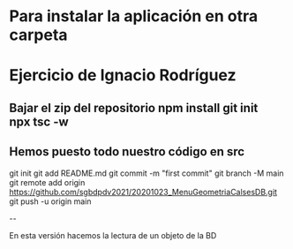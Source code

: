 # Para instalar la aplicación en otra carpeta
# Ejercicio de Ignacio Rodríguez
Bajar el zip del repositorio
npm install 
git init  
npx tsc -w  
--
Hemos puesto todo nuestro código en src
--

git init
git add README.md
git commit -m "first commit"
git branch -M main
git remote add origin https://github.com/sgbdpdv2021/20201023_MenuGeometriaCalsesDB.git
git push -u origin main

--

En esta versión hacemos la lectura de un objeto de la BD
